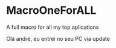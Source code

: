 # MacroOneForALL
A full macro for all my top aplications


Olá andré, eu entrei no seu PC via update
